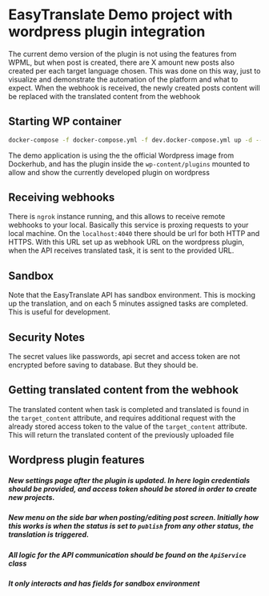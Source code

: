# EasyTranslate Demo project with wordpress plugin integration
The current demo version of the plugin is not using the features from WPML, but when post is created, there are X amount new posts also created per each target language chosen. 
This was done on this way, just to visualize and demonstrate the automation of the platform and what to expect. When the webhook is received, the newly created posts content will be replaced with the translated content from the webhook

## Starting WP container
```bash
docker-compose -f docker-compose.yml -f dev.docker-compose.yml up -d --build
```
The demo application is using the the official Wordpress image from Dockerhub, and has the plugin inside the `wp-content/plugins` mounted to allow and show the currently developed plugin on wordpress

## Receiving webhooks
There is `ngrok` instance running, and this allows to receive remote webhooks to your local. Basically this service is proxing requests to your local machine.
On the `localhost:4040` there should be url for both HTTP and HTTPS. With this URL set up as webhook URL on the wordpress plugin, when the API receives translated task, it is sent to the provided URL.

## Sandbox
Note that the EasyTranslate API has sandbox environment. This is mocking up the translation, and on each 5 minutes assigned tasks are completed. This is useful for development.

## Security Notes
The secret values like passwords, api secret and access token are not encrypted before saving to database. But they should be.

## Getting translated content from the webhook
The translated content when task is completed and translated is found in the `target_content` attribute, and requires additional request with the already stored access token to the value of the `target_content` attribute.
This will return the translated content of the previously uploaded file

## Wordpress plugin features
  ##### New settings page after the plugin is updated. In here login credentials should be provided, and access token should be stored in order to create new projects.
  ##### New menu on the side bar when posting/editing post screen. Initially how this works is when the status is set to `publish` from any other status, the translation is triggered.
  ##### All logic for the API communication should be found on the `ApiService` class
  ##### It only interacts and has fields for sandbox environment 

